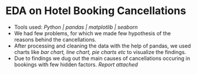 # EDA on Hotel Booking Cancellations
- Tools used: *Python | pandas | matplotlib | seaborn*
- We had few problems, for which we made few hypothesis of the reasons behind the cancellations.
- After processing and cleaning the data with the help of pandas, we used charts like *bar chart, line chart, pie charts etc* to visualize the findings.
- Due to findings we dug out the main causes of cancellations occuring in bookings with few hidden factors.
 *Report attached*
